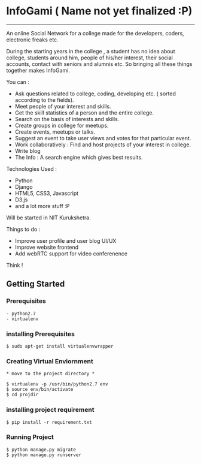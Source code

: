 # InfoGami **( Name not yet finalized :P)**
-------------------------------------

An online Social Network for a college made for the developers, coders, electronic freaks etc.


During the starting years in the college , a student has no idea about college, students around him, people of his/her interest, their social accounts, contact with seniors and alumnis etc.
So bringing all these things together makes InfoGami.

You can :

  + Ask questions related to college, coding, developing etc. ( sorted according to the fields).
  + Meet people of your interest and skills.
  + Get the skill statistics of a person and the entire college.
  + Search on the basis of interests and skills.
  + Create groups in college for meetups.
  + Create events, meetups or talks.
  + Suggest an event to take user views and votes for that particular event.
  + Work collaboratively : Find and host projects of your interest in college.
  + Write blog
  + The Info : A search engine which gives best results.

Technologies Used :

  + Python
  + Django
  + HTML5, CSS3, Javascript
  + D3.js
  + and a lot more stuff :P

Will be started in NIT Kurukshetra.


Things to do :

  + Improve user profile and user blog UI/UX
  + Improve website frontend
  + Add webRTC support for video conferenence

  Think !


## Getting Started
### Prerequisites
    - python2.7
    - virtualenv
### installing Prerequisites
```
$ sudo apt-get install virtualenvwrapper
```
### Creating Virtual Enviornment
    * move to the project directory *

```
$ virtualenv -p /usr/bin/python2.7 env
$ source env/bin/activate
$ cd projdir
```
### installing project requirement
```
$ pip install -r requirement.txt
```
### Running Project
```
$ python manage.py migrate
$ python manage.py runserver
```


